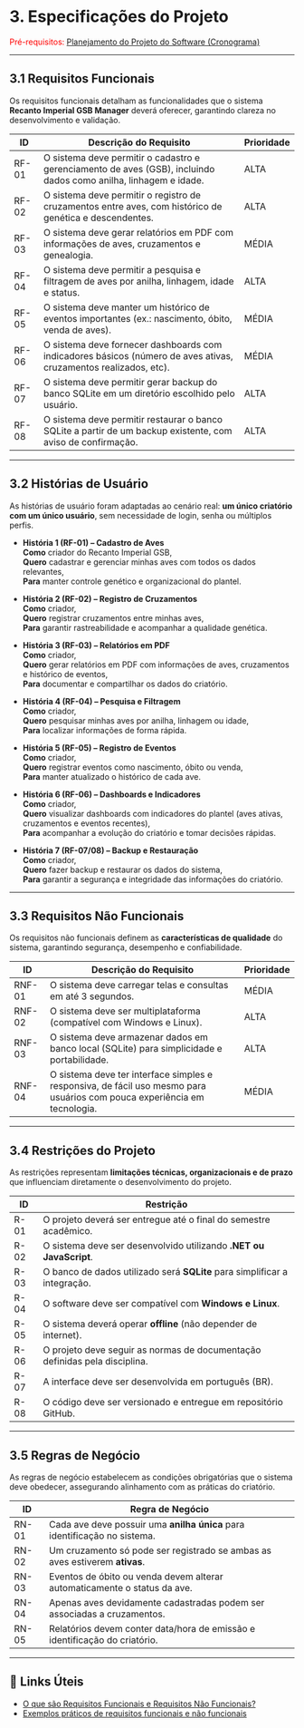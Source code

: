 # 3. Especificações do Projeto

<span style="color:red">Pré-requisitos: <a href="2-Planejamento-Projeto.md"> Planejamento do Projeto do Software (Cronograma) </a></span>

---

## 3.1 Requisitos Funcionais

Os requisitos funcionais detalham as funcionalidades que o sistema **Recanto Imperial GSB Manager** deverá oferecer, garantindo clareza no desenvolvimento e validação.

|ID     | Descrição do Requisito                                                                                                                      | Prioridade |
|-------|---------------------------------------------------------------------------------------------------------------------------------------------|------------|
|RF-01  | O sistema deve permitir o cadastro e gerenciamento de aves (GSB), incluindo dados como anilha, linhagem e idade.                            | ALTA       |
|RF-02  | O sistema deve permitir o registro de cruzamentos entre aves, com histórico de genética e descendentes.                                     | ALTA       |
|RF-03  | O sistema deve gerar relatórios em PDF com informações de aves, cruzamentos e genealogia.                                                   | MÉDIA      |
|RF-04  | O sistema deve permitir a pesquisa e filtragem de aves por anilha, linhagem, idade e status.                                                | ALTA       |
|RF-05  | O sistema deve manter um histórico de eventos importantes (ex.: nascimento, óbito, venda de aves).                                          | MÉDIA      |
|RF-06  | O sistema deve fornecer dashboards com indicadores básicos (número de aves ativas, cruzamentos realizados, etc).                            | MÉDIA      |
|RF-07 | O sistema deve permitir gerar backup do banco SQLite em um diretório escolhido pelo usuário.              | ALTA       |
|RF-08 | O sistema deve permitir restaurar o banco SQLite a partir de um backup existente, com aviso de confirmação.| ALTA       |


---

## 3.2 Histórias de Usuário

As histórias de usuário foram adaptadas ao cenário real: **um único criatório com um único usuário**, sem necessidade de login, senha ou múltiplos perfis.

- **História 1 (RF-01) – Cadastro de Aves**  
  **Como** criador do Recanto Imperial GSB,  
  **Quero** cadastrar e gerenciar minhas aves com todos os dados relevantes,  
  **Para** manter controle genético e organizacional do plantel.

- **História 2 (RF-02) – Registro de Cruzamentos**  
  **Como** criador,  
  **Quero** registrar cruzamentos entre minhas aves,  
  **Para** garantir rastreabilidade e acompanhar a qualidade genética.

- **História 3 (RF-03) – Relatórios em PDF**  
  **Como** criador,  
  **Quero** gerar relatórios em PDF com informações de aves, cruzamentos e histórico de eventos,  
  **Para** documentar e compartilhar os dados do criatório.

- **História 4 (RF-04) – Pesquisa e Filtragem**  
  **Como** criador,  
  **Quero** pesquisar minhas aves por anilha, linhagem ou idade,  
  **Para** localizar informações de forma rápida.

- **História 5 (RF-05) – Registro de Eventos**  
  **Como** criador,  
  **Quero** registrar eventos como nascimento, óbito ou venda,  
  **Para** manter atualizado o histórico de cada ave.

- **História 6 (RF-06) – Dashboards e Indicadores**  
  **Como** criador,  
  **Quero** visualizar dashboards com indicadores do plantel (aves ativas, cruzamentos e eventos recentes),  
  **Para** acompanhar a evolução do criatório e tomar decisões rápidas.

- **História 7 (RF-07/08) – Backup e Restauração**  
  **Como** criador,  
  **Quero** fazer backup e restaurar os dados do sistema,  
  **Para** garantir a segurança e integridade das informações do criatório.


---

## 3.3 Requisitos Não Funcionais

Os requisitos não funcionais definem as **características de qualidade** do sistema, garantindo segurança, desempenho e confiabilidade.

|ID     | Descrição do Requisito                                                                              | Prioridade |
|-------|-----------------------------------------------------------------------------------------------------|------------|
|RNF-01 | O sistema deve carregar telas e consultas em até 3 segundos.                                        | MÉDIA      | 
|RNF-02 | O sistema deve ser multiplataforma (compatível com Windows e Linux).                                | ALTA       |
|RNF-03 | O sistema deve armazenar dados em banco local (SQLite) para simplicidade e portabilidade.            | ALTA       |
|RNF-04 | O sistema deve ter interface simples e responsiva, de fácil uso mesmo para usuários com pouca experiência em tecnologia.| MÉDIA |

---

## 3.4 Restrições do Projeto

As restrições representam **limitações técnicas, organizacionais e de prazo** que influenciam diretamente o desenvolvimento do projeto.

| ID   | Restrição                                                                 |
|------|---------------------------------------------------------------------------|
| R-01 | O projeto deverá ser entregue até o final do semestre acadêmico.          |
| R-02 | O sistema deve ser desenvolvido utilizando **.NET ou JavaScript**.        |
| R-03 | O banco de dados utilizado será **SQLite** para simplificar a integração. |
| R-04 | O software deve ser compatível com **Windows e Linux**.                   |
| R-05 | O sistema deverá operar **offline** (não depender de internet).           |
| R-06 | O projeto deve seguir as normas de documentação definidas pela disciplina.|
| R-07 | A interface deve ser desenvolvida em português (BR).                      |
| R-08 | O código deve ser versionado e entregue em repositório GitHub.            |

---

## 3.5 Regras de Negócio

As regras de negócio estabelecem as condições obrigatórias que o sistema deve obedecer, assegurando alinhamento com as práticas do criatório.

|ID    | Regra de Negócio                                                                 |
|-------|---------------------------------------------------------------------------------|
|RN-01 | Cada ave deve possuir uma **anilha única** para identificação no sistema.        |
|RN-02 | Um cruzamento só pode ser registrado se ambas as aves estiverem **ativas**.      |
|RN-03 | Eventos de óbito ou venda devem alterar automaticamente o status da ave.         |
|RN-04 | Apenas aves devidamente cadastradas podem ser associadas a cruzamentos.          |
|RN-05 | Relatórios devem conter data/hora de emissão e identificação do criatório.       |

---

## 🔗 Links Úteis

- [O que são Requisitos Funcionais e Requisitos Não Funcionais?](https://codificar.com.br/requisitos-funcionais-nao-funcionais/)  
- [Exemplos práticos de requisitos funcionais e não funcionais](https://analisederequisitos.com.br/requisitos-funcionais-e-requisitos-nao-funcionais-o-que-sao/)  
